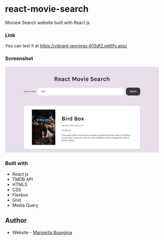 # react-movie-search
Moview Search website built with React js

### Link
You can test it at https://vibrant-jennings-613df2.netlify.app/


### Screenshot

![](./screenshot-birdbox.PNG)



### Built with
- React js
- TMDB API
- HTML5
- CSS
- Flexbox
- Grid
- Media Query

## Author

- Website - [Margarita Busygina](https://festive-meninsky-f42b8d.netlify.app/)
